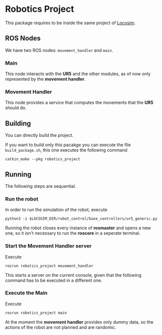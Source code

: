 # Robotics Project

This package requires to be inside the same project of [Locosim](https://github.com/mfocchi/locosim).

## ROS Nodes
We have two ROS nodes: `movement_handler` and `main`.

### Main
This node interacts with the **UR5** and the other modules, as of now only represented by the **movement handler**. 

### Movement Handler
This node provides a service that computes the movements that the **UR5** should do.

## Building
You can directly build the project.

If you want to build only this pacakge you can execute the file `build_package.sh`, this one executes the following command

```
catkin_make --pkg robotics_project
```

## Running
The following steps are sequential.

### Run the robot
In order to run the simulation of the robot, execute
```
python3 -i $LOCOSIM_DIR/robot_control/base_controllers/ur5_generic.py
```

Running the robot closes every instance of **rosmaster** and opens a new one, so it isn't necessary to run the **roscore** in a seperate terminal.

### Start the Movement Handler server
Execute
```
rosrun robotics_project movement_handler
```
This starts a server on the current console, given that the following command has to be executed in a different one.

### Execute the Main
Execute
```
rosrun robotics_project main
```
At the moment the **movement handler** provides only dummy data, so the actions of the robot are not planned and are randomic.
